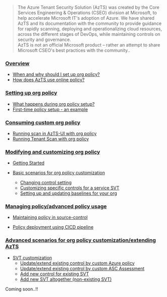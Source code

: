 > The Azure Tenant Security Solution (AzTS) was created by the Core Services Engineering & Operations (CSEO) division at Microsoft, to help accelerate Microsoft IT's adoption of Azure. We have shared AzTS and its documentation with the community to provide guidance for rapidly scanning, deploying and operationalizing cloud resources, across the different stages of DevOps, while maintaining controls on security and governance.
<br>AzTS is not an official Microsoft product – rather an attempt to share Microsoft CSEO's best practices with the community..


### [Overview](Readme.md#Overview-1)
 - [When and why should I set up org policy?](#)
 - [How does AzTS use online policy?](#)

### [Setting up org policy](#)
 - [What happens during org policy setup?](#)
 - [First-time policy setup - an example](#)
 
### [Consuming custom org policy](#)

 - [Running scan in AzTS-UI with org policy](#)
 - [Running Tenant Scan with org policy](#)

 
### [Modifying and customizing org policy](#)
 - [Getting Started](#)


 - [Basic scenarios for org policy customization](#) 

      - [Changing control setting](#)
      - [Customizing specific controls for a service SVT](#)
      - [Setting up and updating baselines for your org](#)

### [Managing policy/advanced policy usage ](#)

- [Maintaining policy in source-control](#)

- [Policy deployment using CICD pipeline](#)


### [Advanced scenarios for org policy customization/extending AzTS](#) 

- [SVT customization](#)
   - [Update/extend existing control by custom Azure policy](#)
   - [Update/extend existing control by custom ASC Assessment](#)
   - [Add new control for existing SVT](#)
   - [Add new SVT altogether (non-existing SVT)](#)




Coming soon..!!
